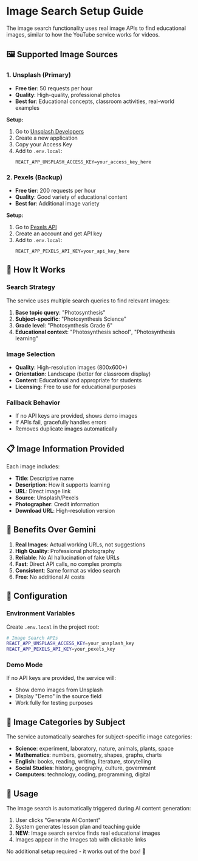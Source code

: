 # Image Search Setup Guide

The image search functionality uses real image APIs to find educational images, similar to how the YouTube service works for videos.

## 🖼️ Supported Image Sources

### 1. Unsplash (Primary)
- **Free tier**: 50 requests per hour
- **Quality**: High-quality, professional photos
- **Best for**: Educational concepts, classroom activities, real-world examples

**Setup:**
1. Go to [Unsplash Developers](https://unsplash.com/developers)
2. Create a new application
3. Copy your Access Key
4. Add to `.env.local`:
   ```
   REACT_APP_UNSPLASH_ACCESS_KEY=your_access_key_here
   ```

### 2. Pexels (Backup)
- **Free tier**: 200 requests per hour
- **Quality**: Good variety of educational content
- **Best for**: Additional image variety

**Setup:**
1. Go to [Pexels API](https://www.pexels.com/api/)
2. Create an account and get API key
3. Add to `.env.local`:
   ```
   REACT_APP_PEXELS_API_KEY=your_api_key_here
   ```

## 🚀 How It Works

### Search Strategy
The service uses multiple search queries to find relevant images:

1. **Base topic query**: "Photosynthesis"
2. **Subject-specific**: "Photosynthesis Science"
3. **Grade level**: "Photosynthesis Grade 6"
4. **Educational context**: "Photosynthesis school", "Photosynthesis learning"

### Image Selection
- **Quality**: High-resolution images (800x600+)
- **Orientation**: Landscape (better for classroom display)
- **Content**: Educational and appropriate for students
- **Licensing**: Free to use for educational purposes

### Fallback Behavior
- If no API keys are provided, shows demo images
- If APIs fail, gracefully handles errors
- Removes duplicate images automatically

## 📋 Image Information Provided

Each image includes:
- **Title**: Descriptive name
- **Description**: How it supports learning
- **URL**: Direct image link
- **Source**: Unsplash/Pexels
- **Photographer**: Credit information
- **Download URL**: High-resolution version

## 🎯 Benefits Over Gemini

1. **Real Images**: Actual working URLs, not suggestions
2. **High Quality**: Professional photography
3. **Reliable**: No AI hallucination of fake URLs
4. **Fast**: Direct API calls, no complex prompts
5. **Consistent**: Same format as video search
6. **Free**: No additional AI costs

## 🔧 Configuration

### Environment Variables
Create `.env.local` in the project root:
```bash
# Image Search APIs
REACT_APP_UNSPLASH_ACCESS_KEY=your_unsplash_key
REACT_APP_PEXELS_API_KEY=your_pexels_key
```

### Demo Mode
If no API keys are provided, the service will:
- Show demo images from Unsplash
- Display "Demo" in the source field
- Work fully for testing purposes

## 🎨 Image Categories by Subject

The service automatically searches for subject-specific image categories:

- **Science**: experiment, laboratory, nature, animals, plants, space
- **Mathematics**: numbers, geometry, shapes, graphs, charts
- **English**: books, reading, writing, literature, storytelling
- **Social Studies**: history, geography, culture, government
- **Computers**: technology, coding, programming, digital

## 🚀 Usage

The image search is automatically triggered during AI content generation:

1. User clicks "Generate AI Content"
2. System generates lesson plan and teaching guide
3. **NEW**: Image search service finds real educational images
4. Images appear in the Images tab with clickable links

No additional setup required - it works out of the box! 🎉
